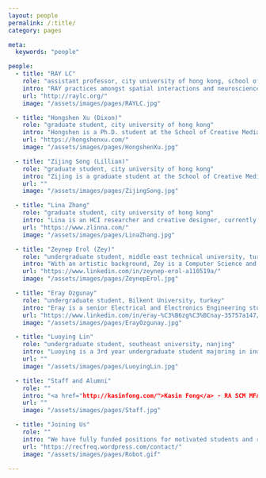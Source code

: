 ```yaml
---
layout: people
permalink: /:title/
category: pages

meta:
  keywords: "people"

people:
  - title: "RAY LC"
    role: "assistant professor, city university of hong kong, school of creative media"
    intro: "RAY practices amongst spatial interactions and neuroscience for building empathic bonds, uniting expertise in HCI, new media, and narratives. He has exhibited at Elektra, NYSCI, Ars Electronica, NeON, New Museum, NY Documentary Film Festival, Floating Projects, Osage. Awarded by Japan Society for Promotion of Science, NSF, NIH, Microsoft Imagine Cup, Verizon Connected Futures, Adobe Design Award, Davis Peace Foundation."
    url: "http://raylc.org/"
    image: "/assets/images/pages/RAYLC.jpg"

  - title: "Hongshen Xu (Dixon)"
    role: "graduate student, city university of hong kong"
    intro: "Hongshen is a Ph.D. student at the School of Creative Media, previously earning his Masters in Game Science and Design at Northeastern University, where he studied moral dilemma in interactions with Non-Playable Characters stereotyped in various roles. He's also an avid online gamer and competitor."
    url: "https://hongshenxu.com/"
    image: "/assets/images/pages/HongshenXu.jpg"

  - title: "Zijing Song (Lillian)"
    role: "graduate student, city university of hong kong"
    intro: "Zijing is a graduate student at the School of Creative Media, with a Masters in Curatorial Art and Media. She is working on narrative design for climate action strategy. She has a background in media production and sociology, obtaining her Masters in Society, Culture and Media at University of Leeds. She's into polaroid photography and exotic plants."
    url: ""
    image: "/assets/images/pages/ZijingSong.jpg"

  - title: "Lina Zhang"
    role: "graduate student, city university of hong kong"
    intro: "Lina is an HCI researcher and creative designer, currently a PhD candidate at the School of Creative Media. She holds a masters in Integrated Digital Media from New York University. Her interests are in haptic robotics, tangible media, and design of intelligent interfaces. She also participates in the Japanese sword play of Kendo."
    url: "https://www.zlinna.com/"
    image: "/assets/images/pages/LinaZhang.jpg"

  - title: "Zeynep Erol (Zey)"
    role: "undergraduate student, middle east technical university, turkey"
    intro: "With an artistic background, Zey is a Computer Science and Engineering student at METU, Turkey. She is currently a deep learning research intern at HKUST, Hong Kong, and working on creative AI-based projects at CityU. She is interested in filmmaking, generative art, and experimental media. Zey also enjoys social latin dancing."
    url: "https://www.linkedin.com/in/zeynep-erol-a110519a/"
    image: "/assets/images/pages/ZeynepErol.jpg"

  - title: "Eray Ozgunay"
    role: "undergraduate student, Bilkent University, turkey"
    intro: "Eray is a senior Electrical and Electronics Engineering student at Bilkent University. He is interested in applying engineering and related fields to computational creativity. He is a generative art enthusiast and emerging artist, working with machine learning techniques like tSNE and GANs to provide holistic perceptions of sound, image, and text data."
    url: "https://www.linkedin.com/in/eray-%C3%B6zg%C3%BCnay-35757a147/"
    image: "/assets/images/pages/ErayOzgunay.jpg"

  - title: "Luoying Lin"
    role: "undergraduate student, southeast university, nanjing"
    intro: "Luoying is a 3rd year undergraduate student majoring in industrial design. She believes in perceiving the world by empathizing with unfamiliar groups in depth, building a habit of perspective-taking. She is particularly interested in shader languages, 3D modeling, and interactive installation. She also makes cute animal animations for fun."
    url: ""
    image: "/assets/images/pages/LuoyingLin.jpg"

  - title: "Staff and Alumni"
    role: ""
    intro: "<a href="http://kasinfong.com/">Kasin Fong</a> - RA SCM MFA, programmer installation artist.<br>Anthon Zhang - RA SCM CS, programmer machine learning.<br>Marco Lok - RA SCM BSC, designer installation artist.<br><br>(alum) <a href="https://www.linkedin.com/in/suifang-zhou-4158341a1/">Suifang Zhou</a> - Masters student, now Northeastern HCI."
    url: ""
    image: "/assets/images/pages/Staff.jpg"

  - title: "Joining Us"
    role: ""
    intro: "We have fully funded positions for motivated students and researchers. Preference for open communicators across academic-artistic lines in one of: Interaction (HCI, HRI, performance); Creative Tech (XR, 3D, EEG, installation, fashion tech); Computation (ML, CV, robotics); Neuropsychology (spatial interaction, implicit learning). Positions are competitive and limited to 1-2 per cycle. Email RAY with CV, see <a href="https://www.cityu.edu.hk/pg/research-degree-programmes/scholarships-financial-aid-and-fees">here</a>."
    url: "https://recfreq.wordpress.com/contact/"
    image: "/assets/images/pages/Robot.gif"

---
```

<p></p>